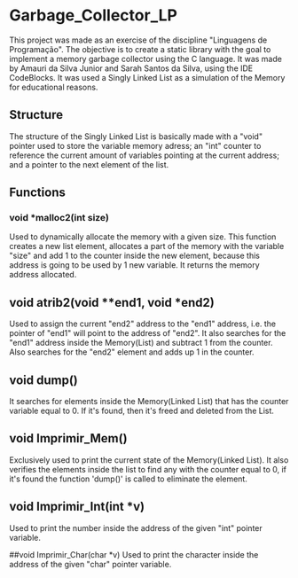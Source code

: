 # Garbage_Collector_LP

This project was made as an exercise of the discipline "Linguagens de Programação". The objective is to create a static library with the goal to implement a memory garbage collector using the C language. It was made by Amauri da Silva Junior and Sarah Santos da Silva, using the IDE CodeBlocks. It was used a Singly Linked List as a simulation of the Memory for educational reasons. 

## Structure
The structure of the Singly Linked List is basically made with a "void" pointer used to store the variable memory adress; an "int" counter to reference the current amount of variables pointing at the current address; and a pointer to the next element of the list. 

## Functions 

### void *malloc2(int size) 
Used to dynamically allocate the memory with a given size. This function creates a new list element, allocates a part of the memory with the variable "size" and add 1 to the counter inside the new element, because this address is going to be used by 1 new variable. It returns the memory address allocated. 

## void atrib2(void **end1, void *end2)
Used to assign the current "end2" address to the "end1" address, i.e. the pointer of "end1" will point to the address of "end2". It also searches for the "end1" address inside the Memory(List) and subtract 1 from the counter. Also searches for the "end2" element and adds up 1 in the counter.

## void dump()
It searches for elements inside the Memory(Linked List) that has the counter variable equal to 0. If it's found, then it's freed and deleted from the List.

## void Imprimir_Mem()
Exclusively used to print the current state of the Memory(Linked List). It also verifies the elements inside the list to find any with the counter equal to 0, if it's found the function 'dump()' is called to eliminate the element. 

## void Imprimir_Int(int *v)
Used to print the number inside the address of the given "int" pointer variable.

##void Imprimir_Char(char *v)
Used to print the character inside the address of the given "char" pointer variable.
